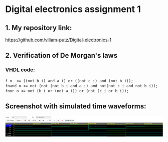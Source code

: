 # Digital electronics assignment 1

## 1. My repository link:
https://github.com/viliam-putz/Digital-electronics-1

## 2. Verification of De Morgan's laws
### VHDL code:
```
f_o  <= ((not b_i) and a_i) or ((not c_i) and (not b_i));
fnand_o <= not (not (not b_i and a_i) and not(not c_i and not b_i));
fnor_o <= not (b_i or (not a_i)) or (not (c_i or b_i));
```
## Screenshot with simulated time waveforms:
![](https://github.com/viliam-putz/Digital-electronics-1/blob/main/de1%20uloha1-1.png)

